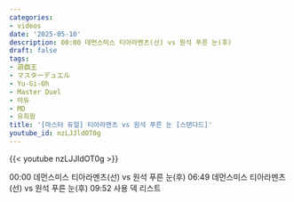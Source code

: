 ```yaml
---
categories:
- videos
date: '2025-05-10'
description: 00:00 데먼스미스 티아라멘츠(선) vs 원석 푸른 눈(후)
draft: false
tags:
- 遊戯王
- マスターデュエル
- Yu-Gi-Oh
- Master Duel
- 마듀
- MD
- 유희왕
title: '[마스터 듀얼] 티아라멘츠 vs 원석 푸른 눈 [스탠다드]'
youtube_id: nzLJJldOT0g
---
```



{{< youtube nzLJJldOT0g >}}

00:00 데먼스미스 티아라멘츠(선) vs 원석 푸른 눈(후)
06:49 데먼스미스 티아라멘츠(선) vs 원석 푸른 눈(후)
09:52 사용 덱 리스트